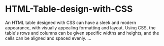 # HTML-Table-design-with-CSS
An HTML table designed with CSS can have a sleek and modern appearance, with visually appealing formatting and layout. Using CSS, the table's rows and columns can be given specific widths and heights, and the cells can be aligned and spaced evenly. ...
